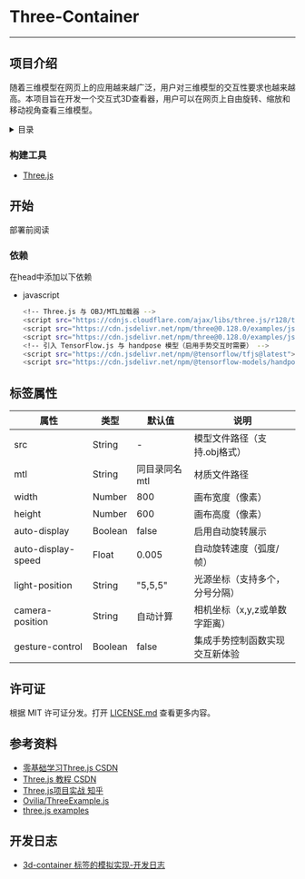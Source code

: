 # Three-Container
---
## 项目介绍
随着三维模型在网页上的应用越来越广泛，用户对三维模型的交互性要求也越来越高。本项目旨在开发一个交互式3D查看器，用户可以在网页上自由旋转、缩放和移动视角查看三维模型。

<details>
  <summary>目录</summary>
  <ol>
    <li>
      <ul>
        <li><a href="#构建工具">构建工具</a></li>
      </ul>
    </li>
    <li>
      <a href="#开始">开始</a>
      <ul>
        <li><a href="#依赖">依赖</a></li>
      </ul>
    </li>
    <li><a href="#标签属性">标签属性</a></li>
    <li><a href="#许可证">许可证</a></li>
    <li><a href="#参考资料">参考资料</a></li>
    <li><a href="#开发日志">开发日志</a></li>
  </ol>
</details>

### 构建工具
* [Three.js](https://Threejs.org/)

## 开始
部署前阅读

### 依赖
在head中添加以下依赖
* javascript
  ```sh
  <!-- Three.js 与 OBJ/MTL加载器 -->
  <script src="https://cdnjs.cloudflare.com/ajax/libs/three.js/r128/three.min.js"></script>
  <script src="https://cdn.jsdelivr.net/npm/three@0.128.0/examples/js/loaders/OBJLoader.js"></script>
  <script src="https://cdn.jsdelivr.net/npm/three@0.128.0/examples/js/loaders/MTLLoader.js"></script>
  <!-- 引入 TensorFlow.js 与 handpose 模型（启用手势交互时需要） -->
  <script src="https://cdn.jsdelivr.net/npm/@tensorflow/tfjs@latest"></script>
  <script src="https://cdn.jsdelivr.net/npm/@tensorflow-models/handpose@latest"></script>
  ```

## 标签属性
| 属性              | 类型    | 默认值       | 说明                       |
|-------------------|---------|--------------|----------------------------|
| src               | String  | -            | 模型文件路径（支持.obj格式）|
| mtl               | String  | 同目录同名mtl| 材质文件路径               |
| width             | Number  | 800          | 画布宽度（像素）           |
| height            | Number  | 600          | 画布高度（像素）           |
| auto-display      | Boolean | false        | 启用自动旋转展示           |
| auto-display-speed| Float   | 0.005        | 自动旋转速度（弧度/帧）    |
| light-position    | String  | "5,5,5"      | 光源坐标（支持多个，分号分隔）|
| camera-position   | String  | 自动计算     | 相机坐标（x,y,z或单数字距离）|
| gesture-control   | Boolean | false        | 集成手势控制函数实现交互新体验|



## 许可证

根据 MIT 许可证分发。打开 [LICENSE.md](LICENSE.md) 查看更多内容。

## 参考资料

* [零基础学习Three.js CSDN](https://blog.csdn.net/qq_39669919/article/details/137512530)
* [Three.js 教程 CSDN](https://blog.csdn.net/qq_39669919/article/details/137512530)
* [Three,js项目实战 知乎](https://zhuanlan.zhihu.com/p/689537920)
* [Ovilia/ThreeExample.js](https://github.com/Ovilia/ThreeExample.js)
* [three.js examples](https://threejs.org/examples/)

## 开发日志

* [3d-container 标签的模拟实现-开发日志](https://blog.csdn.net/2401_87362551/article/details/146158267?spm=1001.2014.3001.5501)

